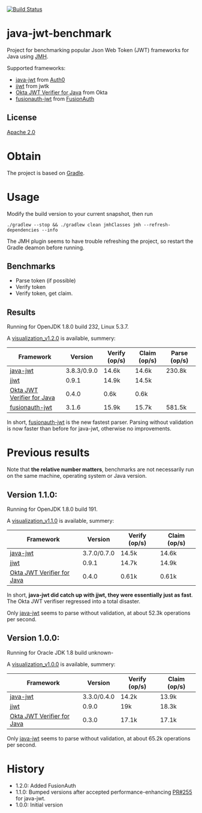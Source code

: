 [![Build Status](https://travis-ci.org/skjolber/java-jwt-benchmark.svg?branch=master)](https://travis-ci.org/skjolber/java-jwt-benchmark)

# java-jwt-benchmark
Project for benchmarking popular Json Web Token (JWT) frameworks for Java using [JMH].

Supported frameworks: 
  * [java-jwt] from [Auth0]
  * [jjwt] from jwtk
  * [Okta JWT Verifier for Java] from Okta
  * [fusionauth-jwt] from [FusionAuth]

## License
[Apache 2.0]

# Obtain
The project is based on [Gradle].

# Usage
Modify the build version to your current snapshot, then run 

```
./gradlew --stop && ./gradlew clean jmhClasses jmh --refresh-dependencies --info
```

The JMH plugin seems to have trouble refreshing the project, so restart the Gradle deamon before running.
## Benchmarks

  * Parse token (if possible)
  * Verify token
  * Verify token, get claim.

## Results
Running for OpenJDK 1.8.0 build 232, Linux 5.3.7.

A [visualization_v1.2.0] is available, summery:

| Framework | Version | Verify (op/s) | Claim (op/s) | Parse (op/s)
| --------- | ----- |----- | ----- | ----- |
|[java-jwt] | 3.8.3/0.9.0 | 14.6k | 14.6k | 230.8k |
|[jjwt] | 0.9.1 | 14.9k | 14.5k | |
|[Okta JWT Verifier for Java]| 0.4.0 | 0.6k | 0.6k | |
|[fusionauth-jwt]| 3.1.6 | 15.9k | 15.7k | 581.5k |

In short, [fusionauth-jwt] is the new fastest parser. Parsing without validation is now faster than before for java-jwt, otherwise no improvements.

# Previous results
Note that **the relative number matters**, benchmarks are not necessarily run on the same machine, operating system or Java version.

## Version 1.1.0:
Running for OpenJDK 1.8.0 build 191.

A [visualization_v1.1.0] is available, summery:

| Framework | Version | Verify (op/s) | Claim (op/s) |
| --------- | ----- |----- | ----- |
|[java-jwt] | 3.7.0/0.7.0 | 14.5k | 14.6k |
|[jjwt] | 0.9.1 | 14.7k | 14.9k |
|[Okta JWT Verifier for Java]| 0.4.0 | 0.61k | 0.61k |

In short, **java-jwt did catch up with jjwt, they were essentially just as fast**. 
The Okta JWT verifiser regressed into a total disaster. 

Only [java-jwt] seems to parse without validation, at about 52.3k operations per second.

## Version 1.0.0:

Running for Oracle JDK 1.8 build unknown-

A [visualization_v1.0.0] is available, summery:

| Framework | Version | Verify (op/s) | Claim (op/s) |
| --------- | ----- |----- | ----- |
|[java-jwt] | 3.3.0/0.4.0 | 14.2k | 13.9k |
|[jjwt] | 0.9.0 | 19k | 18.3k |
|[Okta JWT Verifier for Java]| 0.3.0 | 17.1k | 17.1k |

Only [java-jwt] seems to parse without validation, at about 65.2k operations per second.

# History

 - 1.2.0: Added FusionAuth
 - 1.1.0: Bumped versions after accepted performance-enhancing [PR#255] for java-jwt.
 - 1.0.0: Initial version

[Apache 2.0]:          			http://www.apache.org/licenses/LICENSE-2.0.html
[issue-tracker]:       			https://github.com/skjolber/java-jwt-benchmark/issues
[Gradle]:              		 	https://gradle.org/
[java-jwt]:						https://github.com/auth0/java-jwt
[Auth0]:						https://auth0.com
[JMH]:							http://openjdk.java.net/projects/code-tools/jmh/
[jjwt]:							https://github.com/jwtk/jjwt
[Okta JWT Verifier for Java]: 	https://github.com/okta/okta-jwt-verifier-java
[visualization_v1.0.0]:			https://skjolber.github.io/java-jwt-benchmark/jmh_v1.0.0/index.html
[visualization_v1.1.0]:			https://skjolber.github.io/java-jwt-benchmark/jmh_v1.1.0/index.html
[visualization_v1.2.0]:			https://skjolber.github.io/java-jwt-benchmark/jmh_v1.2.0/index.html
[PR#255]:				https://github.com/auth0/java-jwt/pull/255
[fusionauth-jwt]:			https://github.com/FusionAuth/fusionauth-jwt
[FusionAuth]:				https://fusionauth.io/
